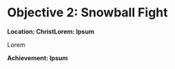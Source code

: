 
# Objective 2: Snowball Fight
**Location: ChristLorem: Ipsum**  

Lorem

**Achievement: Ipsum**
<!--stackedit_data:
eyJoaXN0b3J5IjpbMTI0OTI1MTc4NywxNTQyOTM5OTUxXX0=
-->